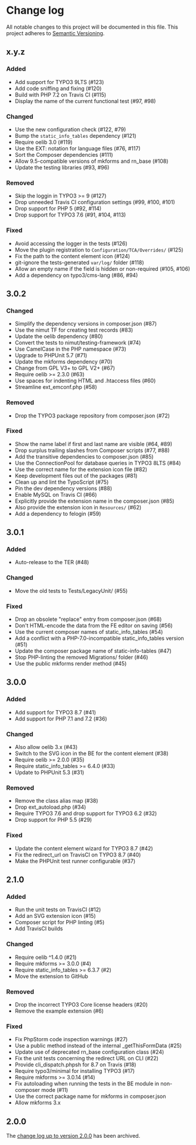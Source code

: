 # Change log

All notable changes to this project will be documented in this file.
This project adheres to [Semantic Versioning](https://semver.org/).

## x.y.z

### Added
- Add support for TYPO3 9LTS (#123)
- Add code sniffing and fixing (#120)
- Build with PHP 7.2 on Travis CI (#115)
- Display the name of the current functional test (#97, #98)

### Changed
- Use the new configuration check (#122, #79)
- Bump the `static_info_tables` dependency (#121)
- Require oelib 3.0 (#119)
- Use the EXT: notation for language files (#76, #117)
- Sort the Composer dependencies (#111)
- Allow 9.5-compatible versions of mkforms and rn_base (#108)
- Update the testing libraries (#93, #96)

### Removed
- Skip the loggin in TYPO3 >= 9 (#127)
- Drop unneeded Travis CI configuration settings (#99, #100, #101)
- Drop support for PHP 5 (#92, #114)
- Drop support for TYPO3 7.6 (#91, #104, #113)

### Fixed
- Avoid accessing the logger in the tests (#126)
- Move the plugin registration to `Configuration/TCA/Overrides/` (#125)
- Fix the path to the content element icon (#124)
- git-ignore the tests-generated `var/log/` folder (#118)
- Allow an empty name if the field is hidden or non-required (#105, #106)
- Add a dependency on typo3/cms-lang (#86, #94)

## 3.0.2

### Changed
- Simplify the dependency versions in composer.json (#87)
- Use the nimut TF for creating test records (#83)
- Update the oelib dependency (#80)
- Convert the tests to nimut/testing-framework (#74)
- Use CamelCase in the PHP namespace (#73)
- Upgrade to PHPUnit 5.7 (#71)
- Update the mkforms dependency (#70)
- Change from GPL V3+ to GPL V2+ (#67)
- Require oelib >= 2.3.0 (#63)
- Use spaces for indenting HTML and .htaccess files (#60)
- Streamline ext_emconf.php (#58)

### Removed
- Drop the TYPO3 package repository from composer.json (#72)

### Fixed
- Show the name label if first and last name are visible (#64, #89)
- Drop surplus trailing slashes from Composer scripts (#77, #88)
- Add the transitive dependencies to composer.json (#85)
- Use the ConnectionPool for database queries in TYPO3 8LTS (#84)
- Use the correct name for the extension icon file (#82)
- Keep development files out of the packages (#81)
- Clean up and lint the TypoScript (#75)
- Pin the dev dependency versions (#88)
- Enable MySQL on Travis CI (#66)
- Explicitly provide the extension name in the composer.json (#85)
- Also provide the extension icon in `Resources/` (#62)
- Add a dependency to felogin (#59)

## 3.0.1

### Added
- Auto-release to the TER (#48)

### Changed
- Move the old tests to Tests/LegacyUnit/ (#55)

### Fixed
- Drop an obsolete "replace" entry from composer.json (#68)
- Don't HTML-encode the data from the FE editor on saving (#56)
- Use the current composer names of static_info_tables (#54)
- Add a conflict with a PHP-7.0-incompatible static_info_tables version (#51)
- Update the composer package name of static-info-tables (#47)
- Stop PHP-linting the removed Migrations/ folder (#46)
- Use the public mkforms render method (#45)

## 3.0.0

### Added
- Add support for TYPO3 8.7 (#41)
- Add support for PHP 7.1 and 7.2 (#36)

### Changed
- Also allow oelib 3.x (#43)
- Switch to the SVG icon in the BE for the content element (#38)
- Require oelib >= 2.0.0 (#35)
- Require static_info_tables >= 6.4.0 (#33)
- Update to PHPUnit 5.3 (#31)

### Removed
- Remove the class alias map (#38)
- Drop ext_autoload.php (#34)
- Require TYPO3 7.6 and drop support for TYPO3 6.2 (#32)
- Drop support for PHP 5.5 (#29)

### Fixed
- Update the content element wizard for TYPO3 8.7 (#42)
- Fix the redirect_url on TravisCI on TYPO3 8.7 (#40)
- Make the PHPUnit test runner configurable (#37)

## 2.1.0

### Added
- Run the unit tests on TravisCI (#12)
- Add an SVG extension icon (#15)
- Composer script for PHP linting (#5)
- Add TravisCI builds

### Changed
- Require oelib ^1.4.0 (#21)
- Require mkforms >= 3.0.0 (#4)
- Require static_info_tables >= 6.3.7 (#2)
- Move the extension to GitHub

### Removed
- Drop the incorrect TYPO3 Core license headers (#20)
- Remove the example extension (#6)

### Fixed
- Fix PhpStorm code inspection warnings (#27)
- Use a public method instead of the internal _getThisFormData (#25)
- Update use of deprecated rn_base configuration class (#24)
- Fix the unit tests concerning the redirect URL on CLI (#22)
- Provide cli_dispatch.phpsh for 8.7 on Travis (#18)
- Require typo3/minimal for installing TYPO3 (#17)
- Require mkforms >= 3.0.14 (#14)
- Fix autoloading when running the tests in the BE module in non-composer mode (#11)
- Use the correct package name for mkforms in composer.json
- Allow mkforms 3.x

## 2.0.0

The [change log up to version 2.0.0](Documentation/changelog-archive.txt)
has been archived.
